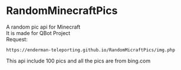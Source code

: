 # RandomMinecraftPics
 A random pic api for Minecraft  
 It is made for QBot Project  
 Request:  
 ```
 https://enderman-teleporting.github.io/RandomMicraftPics/img.php
 ```
 This api include 100 pics and all the pics are from bing.com
